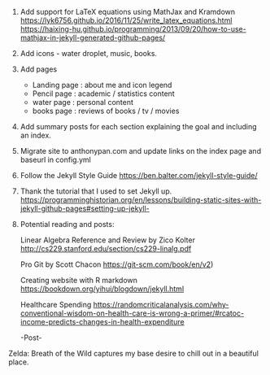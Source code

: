 1. Add support for LaTeX equations using MathJax and Kramdown
	https://lyk6756.github.io/2016/11/25/write_latex_equations.html
	https://haixing-hu.github.io/programming/2013/09/20/how-to-use-mathjax-in-jekyll-generated-github-pages/

2. Add icons - water droplet, music, books.

3. Add pages
	- Landing page : about me and icon legend
	- Pencil page  : academic / statistics content
	- water  page  : personal content
	- books page   : reviews of books / tv / movies

4. Add summary posts for each section explaining the goal and including an index.

5. Migrate site to anthonypan.com and update links on the index page and baseurl in config.yml

6. Follow the Jekyll Style Guide
	https://ben.balter.com/jekyll-style-guide/

7. Thank the tutorial that I used to set Jekyll up.
	https://programminghistorian.org/en/lessons/building-static-sites-with-jekyll-github-pages#setting-up-jekyll-

8. Potential reading and posts:

	Linear Algebra Reference and Review by Zico Kolter
	http://cs229.stanford.edu/section/cs229-linalg.pdf

	Pro Git by Scott Chacon
	https://git-scm.com/book/en/v2) 

	Creating website with R markdown
	https://bookdown.org/yihui/blogdown/jekyll.html


	Healthcare Spending
	https://randomcriticalanalysis.com/why-conventional-wisdom-on-health-care-is-wrong-a-primer/#rcatoc-income-predicts-changes-in-health-expenditure




	-Post-

Zelda: Breath of the Wild captures my base desire to chill out in a beautiful place. 